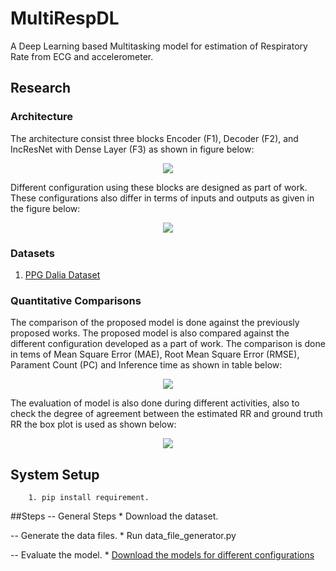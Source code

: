 # MultiRespDL

A Deep Learning based Multitasking model for estimation of Respiratory Rate from ECG and accelerometer.

## Research

### Architecture
The architecture consist three blocks Encoder (F1), Decoder (F2), and IncResNet with Dense Layer (F3) as shown in figure below:
<p align="center">
  <image src = 'https://github.com/HTIC-HPOC/MultiRespDL/blob/main/plot/RespNet2_V2.0_block_crop.png'>
</p>
  
Different configuration using these blocks are designed as part of work. These configurations also differ in terms of inputs and outputs as given in the figure below:

<p align="center">
  <image src = 'https://github.com/HTIC-HPOC/MultiRespDL/blob/main/plot/Model_Table_6.0.png' >
</p>
  
### Datasets
  1. [PPG Dalia Dataset](https://archive.ics.uci.edu/ml/datasets/PPG-DaLiA)

### Quantitative Comparisons
  The comparison of the proposed model is done against the previously proposed works. The proposed model is also compared against the different configuration developed as a part 
  of work. The comparison is done in tems of Mean Square Error (MAE), Root Mean Square Error (RMSE), Parament Count (PC) and Inference time as shown in table below:
  <p align="center">
  <image src = 'https://github.com/HTIC-HPOC/MultiRespDL/blob/main/plot/Results.png' >
</p>
    
  The evaluation of model is also done during different activities, also to check the degree of agreement between the estimated RR and ground truth RR the box plot is used as     shown below:
    <p align="center">
    <image src = 'https://github.com/HTIC-HPOC/MultiRespDL/blob/main/plot/Plots_boc_ba.jpg' >
     </p>
    
## System Setup
        1. pip install requirement.

##Steps
  -- General Steps
      * Download the dataset.
      
  -- Generate the data files.
      * Run data_file_generator.py
  
  -- Evaluate the model.
      * [Download the models for different configurations](https://drive.google.com/drive/folders/1wsyNcdeR1MF__zN9J5vhp9xQ8497aoV1?usp=sharing)
      


      
           
      
          



